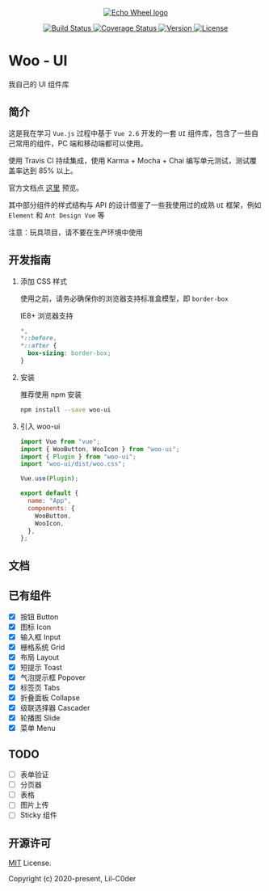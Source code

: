 <p align="center">
  <a href="https://github.com/Lil-C0der/Woo-UI" target="_blank" rel="noopener noreferrer">
    <img  src="https://s1.ax1x.com/2020/05/29/tuoTM9.png" alt="Echo Wheel logo">
  </a>
</p>

<p align="center">
  <a href="https://travis-ci.org/github/Lil-C0der/Woo-UI" target="_blank">
    <img src="https://travis-ci.org/Lil-C0der/Woo-UI.svg?branch=master" alt="Build Status">
  </a>
  <a href='https://coveralls.io/github/Lil-C0der/Woo-UI?branch=master' target='_blank'>
    <img src='https://coveralls.io/repos/github/Lil-C0der/Woo-UI/badge.svg?branch=master' alt='Coverage Status' />
 </a>
  <a href="https://www.npmjs.com/package/woo-ui" target="_blank">
    <img src="https://img.shields.io/npm/v/woo-ui" alt="Version">
  </a>
  <a href="https://www.npmjs.com/package/woo-ui" target="_blank">
    <img src="https://img.shields.io/npm/l/woo-ui" alt="License">
  </a>
</p>

# Woo - UI

我自己的 UI 组件库

## 简介

这是我在学习 `Vue.js` 过程中基于 `Vue 2.6` 开发的一套 `UI` 组件库，包含了一些自己常用的组件，PC 端和移动端都可以使用。

使用 Travis CI 持续集成，使用 Karma + Mocha + Chai 编写单元测试，测试覆盖率达到 85% 以上。

官方文档点 [这里](https://lil-c0der.github.io/Woo-UI/) 预览。

其中部分组件的样式结构与 API 的设计借鉴了一些我使用过的成熟 `UI` 框架，例如 `Element` 和 `Ant Design Vue` 等

注意：玩具项目，请不要在生产环境中使用

## 开发指南

1. 添加 CSS 样式

   使用之前，请务必确保你的浏览器支持标准盒模型，即 `border-box`

   IE8+ 浏览器支持

   ```css
   *,
   *::before,
   *::after {
     box-sizing: border-box;
   }
   ```

2. 安装

   推荐使用 npm 安装

   ```sh
   npm install --save woo-ui
   ```

3. 引入 woo-ui

   ```js
   import Vue from "vue";
   import { WooButton, WooIcon } from "woo-ui";
   import { Plugin } from "woo-ui";
   import "woo-ui/dist/woo.css";

   Vue.use(Plugin);

   export default {
     name: "App",
     components: {
       WooButton,
       WooIcon,
     },
   };
   ```

## 文档

## 已有组件

- [x] 按钮 Button
- [x] 图标 Icon
- [x] 输入框 Input
- [x] 栅格系统 Grid
- [x] 布局 Layout
- [x] 短提示 Toast
- [x] 气泡提示框 Popover
- [x] 标签页 Tabs
- [x] 折叠面板 Collapse
- [x] 级联选择器 Cascader
- [x] 轮播图 Slide
- [x] 菜单 Menu

## TODO

- [ ] 表单验证
- [ ] 分页器
- [ ] 表格
- [ ] 图片上传
- [ ] Sticky 组件

## 开源许可

[MIT](http://opensource.org/licenses/MIT) License.

Copyright (c) 2020-present, Lil-C0der
